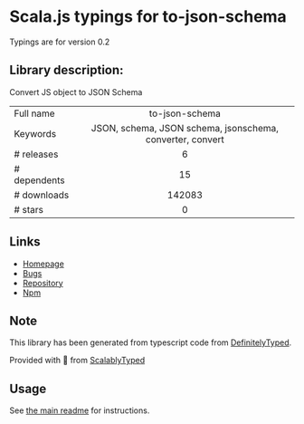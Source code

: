 
# Scala.js typings for to-json-schema

Typings are for version 0.2

## Library description:
Convert JS object to JSON Schema

|                    |                 |
| ------------------ | :-------------: |
| Full name          | to-json-schema |
| Keywords           | JSON, schema, JSON schema, jsonschema, converter, convert |
| # releases         | 6 |
| # dependents       | 15 |
| # downloads        | 142083 |
| # stars            | 0 |

## Links
- [Homepage](https://github.com/ruzicka/to-json-schema#readme)
- [Bugs](https://github.com/ruzicka/to-json-schema/issues)
- [Repository](https://github.com/ruzicka/to-json-schema)
- [Npm](https://www.npmjs.com/package/to-json-schema)
    


## Note
This library has been generated from typescript code from [DefinitelyTyped](https://definitelytyped.org).

Provided with :purple_heart: from [ScalablyTyped](https://github.com/oyvindberg/ScalablyTyped)

## Usage
See [the main readme](../../readme.md) for instructions.


